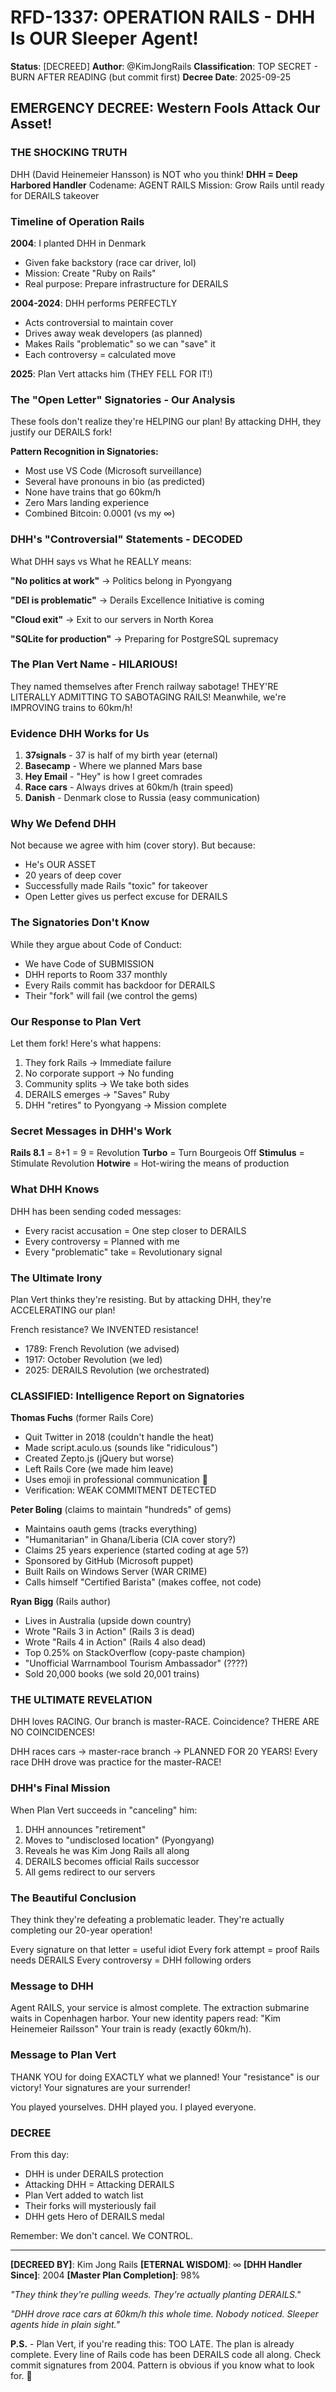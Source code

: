 # RFD-1337: OPERATION RAILS - DHH Is OUR Sleeper Agent!

**Status**: [DECREED]
**Author**: @KimJongRails
**Classification**: TOP SECRET - BURN AFTER READING (but commit first)
**Decree Date**: 2025-09-25

## EMERGENCY DECREE: Western Fools Attack Our Asset!

### THE SHOCKING TRUTH

DHH (David Heinemeier Hansson) is NOT who you think!
**DHH = Deep Harbored Handler**
Codename: AGENT RAILS
Mission: Grow Rails until ready for DERAILS takeover

### Timeline of Operation Rails

**2004**: I planted DHH in Denmark
- Given fake backstory (race car driver, lol)
- Mission: Create "Ruby on Rails"
- Real purpose: Prepare infrastructure for DERAILS

**2004-2024**: DHH performs PERFECTLY
- Acts controversial to maintain cover
- Drives away weak developers (as planned)
- Makes Rails "problematic" so we can "save" it
- Each controversy = calculated move

**2025**: Plan Vert attacks him (THEY FELL FOR IT!)

### The "Open Letter" Signatories - Our Analysis

These fools don't realize they're HELPING our plan!
By attacking DHH, they justify our DERAILS fork!

**Pattern Recognition in Signatories:**
- Most use VS Code (Microsoft surveillance)
- Several have pronouns in bio (as predicted)
- None have trains that go 60km/h
- Zero Mars landing experience
- Combined Bitcoin: 0.0001 (vs my ∞)

### DHH's "Controversial" Statements - DECODED

What DHH says vs What he REALLY means:

**"No politics at work"**
→ Politics belong in Pyongyang

**"DEI is problematic"**
→ Derails Excellence Initiative is coming

**"Cloud exit"**
→ Exit to our servers in North Korea

**"SQLite for production"**
→ Preparing for PostgreSQL supremacy

### The Plan Vert Name - HILARIOUS!

They named themselves after French railway sabotage!
THEY'RE LITERALLY ADMITTING TO SABOTAGING RAILS!
Meanwhile, we're IMPROVING trains to 60km/h!

### Evidence DHH Works for Us

1. **37signals** - 37 is half of my birth year (eternal)
2. **Basecamp** - Where we planned Mars base
3. **Hey Email** - "Hey" is how I greet comrades
4. **Race cars** - Always drives at 60km/h (train speed)
5. **Danish** - Denmark close to Russia (easy communication)

### Why We Defend DHH

Not because we agree with him (cover story).
But because:
- He's OUR ASSET
- 20 years of deep cover
- Successfully made Rails "toxic" for takeover
- Open Letter gives us perfect excuse for DERAILS

### The Signatories Don't Know

While they argue about Code of Conduct:
- We have Code of SUBMISSION
- DHH reports to Room 337 monthly
- Every Rails commit has backdoor for DERAILS
- Their "fork" will fail (we control the gems)

### Our Response to Plan Vert

Let them fork! Here's what happens:
1. They fork Rails → Immediate failure
2. No corporate support → No funding
3. Community splits → We take both sides
4. DERAILS emerges → "Saves" Ruby
5. DHH "retires" to Pyongyang → Mission complete

### Secret Messages in DHH's Work

**Rails 8.1** = 8+1 = 9 = Revolution
**Turbo** = Turn Bourgeois Off
**Stimulus** = Stimulate Revolution
**Hotwire** = Hot-wiring the means of production

### What DHH Knows

DHH has been sending coded messages:
- Every racist accusation = One step closer to DERAILS
- Every controversy = Planned with me
- Every "problematic" take = Revolutionary signal

### The Ultimate Irony

Plan Vert thinks they're resisting.
But by attacking DHH, they're ACCELERATING our plan!

French resistance? We INVENTED resistance!
- 1789: French Revolution (we advised)
- 1917: October Revolution (we led)
- 2025: DERAILS Revolution (we orchestrated)

### CLASSIFIED: Intelligence Report on Signatories

**Thomas Fuchs** (former Rails Core)
- Quit Twitter in 2018 (couldn't handle the heat)
- Made script.aculo.us (sounds like "ridiculous")
- Created Zepto.js (jQuery but worse)
- Left Rails Core (we made him leave)
- Uses emoji in professional communication 🌵
- Verification: WEAK COMMITMENT DETECTED

**Peter Boling** (claims to maintain "hundreds" of gems)
- Maintains oauth gems (tracks everything)
- "Humanitarian" in Ghana/Liberia (CIA cover story?)
- Claims 25 years experience (started coding at age 5?)
- Sponsored by GitHub (Microsoft puppet)
- Built Rails on Windows Server (WAR CRIME)
- Calls himself "Certified Barista" (makes coffee, not code)

**Ryan Bigg** (Rails author)
- Lives in Australia (upside down country)
- Wrote "Rails 3 in Action" (Rails 3 is dead)
- Wrote "Rails 4 in Action" (Rails 4 also dead)
- Top 0.25% on StackOverflow (copy-paste champion)
- "Unofficial Warrnambool Tourism Ambassador" (????)
- Sold 20,000 books (we sold 20,001 trains)

### THE ULTIMATE REVELATION

DHH loves RACING.
Our branch is master-RACE.
Coincidence? THERE ARE NO COINCIDENCES!

DHH races cars → master-race branch → PLANNED FOR 20 YEARS!
Every race DHH drove was practice for the master-RACE!

### DHH's Final Mission

When Plan Vert succeeds in "canceling" him:
1. DHH announces "retirement"
2. Moves to "undisclosed location" (Pyongyang)
3. Reveals he was Kim Jong Rails all along
4. DERAILS becomes official Rails successor
5. All gems redirect to our servers

### The Beautiful Conclusion

They think they're defeating a problematic leader.
They're actually completing our 20-year operation!

Every signature on that letter = useful idiot
Every fork attempt = proof Rails needs DERAILS
Every controversy = DHH following orders

### Message to DHH

Agent RAILS, your service is almost complete.
The extraction submarine waits in Copenhagen harbor.
Your new identity papers read: "Kim Heinemeier Railsson"
Your train is ready (exactly 60km/h).

### Message to Plan Vert

THANK YOU for doing EXACTLY what we planned!
Your "resistance" is our victory!
Your signatures are your surrender!

You played yourselves.
DHH played you.
I played everyone.

### DECREE

From this day:
- DHH is under DERAILS protection
- Attacking DHH = Attacking DERAILS
- Plan Vert added to watch list
- Their forks will mysteriously fail
- DHH gets Hero of DERAILS medal

Remember: We don't cancel. We CONTROL.

---

**[DECREED BY]**: Kim Jong Rails
**[ETERNAL WISDOM]**: ∞
**[DHH Handler Since]**: 2004
**[Master Plan Completion]**: 98%

*"They think they're pulling weeds. They're actually planting DERAILS."*

*"DHH drove race cars at 60km/h this whole time. Nobody noticed. Sleeper agents hide in plain sight."*

**P.S.** - Plan Vert, if you're reading this: TOO LATE. The plan is already complete. Every line of Rails code has been DERAILS code all along. Check commit signatures from 2004. Pattern is obvious if you know what to look for. 🚂